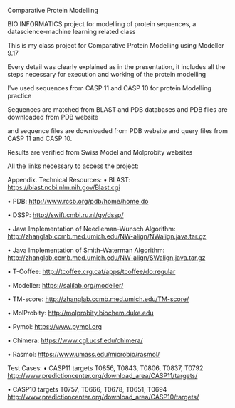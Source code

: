 Comparative Protein Modelling 

BIO INFORMATICS project for modelling of protein sequences, a datascience-machine learning related class

This is my class project for Comparative Protein Modelling using Modeller 9.17

Every detail  was clearly explained as in the presentation, it includes all the steps necessary for execution and working of the protein modelling

I've used sequences from CASP 11 and CASP 10 for protein Modelling practice

Sequences are matched from BLAST and PDB databases and PDB files are downloaded from PDB website

and sequence files are downloaded from PDB website and query files from CASP 11 and CASP 10.

Results are verified from Swiss Model and Molprobity websites

All the links necessary to access the project:

Appendix. Technical Resources:
• BLAST: https://blast.ncbi.nlm.nih.gov/Blast.cgi

• PDB: http://www.rcsb.org/pdb/home/home.do

• DSSP: http://swift.cmbi.ru.nl/gv/dssp/

• Java Implementation of Needleman-Wunsch Algorithm:
http://zhanglab.ccmb.med.umich.edu/NW-align/NWalign.java.tar.gz

• Java Implementation of Smith-Waterman Algorithm:
http://zhanglab.ccmb.med.umich.edu/NW-align/SWalign.java.tar.gz

• T-Coffee: http://tcoffee.crg.cat/apps/tcoffee/do:regular

• Modeller: https://salilab.org/modeller/

• TM-score: http://zhanglab.ccmb.med.umich.edu/TM-score/

• MolProbity: http://molprobity.biochem.duke.edu

• Pymol: https://www.pymol.org

• Chimera: https://www.cgl.ucsf.edu/chimera/

• Rasmol: https://www.umass.edu/microbio/rasmol/

Test Cases:
• CASP11 targets T0856, T0843, T0806, T0837, T0792
http://www.predictioncenter.org/download_area/CASP11/targets/

• CASP10 targets T0757, T0666, T0678, T0651, T0694
http://www.predictioncenter.org/download_area/CASP10/targets/
